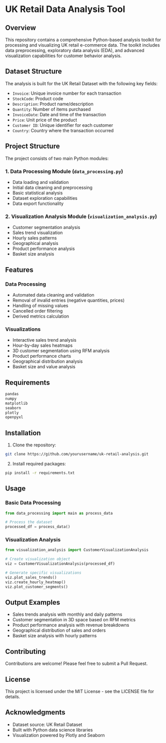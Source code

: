 # UK Retail Data Analysis Tool

## Overview
This repository contains a comprehensive Python-based analysis toolkit for processing and visualizing UK retail e-commerce data. The toolkit includes data preprocessing, exploratory data analysis (EDA), and advanced visualization capabilities for customer behavior analysis.

## Dataset Structure
The analysis is built for the UK Retail Dataset with the following key fields:
- `Invoice`: Unique invoice number for each transaction
- `StockCode`: Product code
- `Description`: Product name/description
- `Quantity`: Number of items purchased
- `InvoiceDate`: Date and time of the transaction
- `Price`: Unit price of the product
- `Customer ID`: Unique identifier for each customer
- `Country`: Country where the transaction occurred

## Project Structure
The project consists of two main Python modules:

### 1. Data Processing Module (`data_processing.py`)
- Data loading and validation
- Initial data cleaning and preprocessing
- Basic statistical analysis
- Dataset exploration capabilities
- Data export functionality

### 2. Visualization Analysis Module (`visualization_analysis.py`)
- Customer segmentation analysis
- Sales trend visualization
- Hourly sales patterns
- Geographical analysis
- Product performance analysis
- Basket size analysis

## Features

### Data Processing
- Automated data cleaning and validation
- Removal of invalid entries (negative quantities, prices)
- Handling of missing values
- Cancelled order filtering
- Derived metrics calculation

### Visualizations
- Interactive sales trend analysis
- Hour-by-day sales heatmaps
- 3D customer segmentation using RFM analysis
- Product performance charts
- Geographical distribution analysis
- Basket size and value analysis

## Requirements
```python
pandas
numpy
matplotlib
seaborn
plotly
openpyxl
```

## Installation
1. Clone the repository:
```bash
git clone https://github.com/yourusername/uk-retail-analysis.git
```

2. Install required packages:
```bash
pip install -r requirements.txt
```

## Usage

### Basic Data Processing
```python
from data_processing import main as process_data

# Process the dataset
processed_df = process_data()
```

### Visualization Analysis
```python
from visualization_analysis import CustomerVisualizationAnalysis

# Create visualization object
viz = CustomerVisualizationAnalysis(processed_df)

# Generate specific visualizations
viz.plot_sales_trends()
viz.create_hourly_heatmap()
viz.plot_customer_segments()
```

## Output Examples
- Sales trends analysis with monthly and daily patterns
- Customer segmentation in 3D space based on RFM metrics
- Product performance analysis with revenue breakdowns
- Geographical distribution of sales and orders
- Basket size analysis with hourly patterns

## Contributing
Contributions are welcome! Please feel free to submit a Pull Request.

## License
This project is licensed under the MIT License - see the LICENSE file for details.

## Acknowledgments
- Dataset source: UK Retail Dataset
- Built with Python data science libraries
- Visualization powered by Plotly and Seaborn

